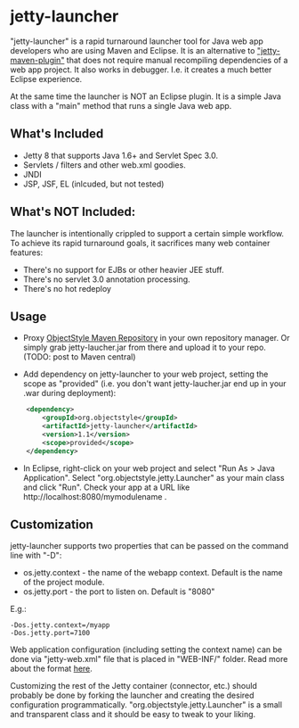 jetty-launcher
==============

"jetty-launcher" is a rapid turnaround launcher tool for Java web app developers who are using Maven and Eclipse. It is an alternative to ["jetty-maven-plugin"](http://wiki.eclipse.org/Jetty/Feature/Jetty_Maven_Plugin) that does not require manual recompiling dependencies of a web app project. It also works in debugger. I.e. it creates a much better Eclipse experience. 

At the same time the launcher is NOT an Eclipse plugin. It is a simple Java class with a "main" method that runs a single Java web app.

What's Included
---------------

* Jetty 8 that supports Java 1.6+ and Servlet Spec 3.0.
* Servlets / filters and other web.xml goodies.
* JNDI
* JSP, JSF, EL (inlcuded, but not tested)

What's NOT Included:
--------------------

The launcher is intentionally crippled to support a certain simple workflow. To achieve its rapid turnaround goals, it sacrifices many web container features:

* There's no support for EJBs or other heavier JEE stuff.
* There's no servlet 3.0 annotation processing.
* There's no hot redeploy

Usage
-----

* Proxy [ObjectStyle Maven Repository](http://maven.objectstyle.org/nexus/content/repositories/releases/) in your own repository manager. Or simply grab jetty-laucher.jar from there and upload it to your repo. (TODO: post to Maven central)

* Add dependency on jetty-launcher to your web project, setting the scope as "provided" (i.e. you don't want jetty-laucher.jar end up in your .war during deployment):

```xml
    <dependency>
        <groupId>org.objectstyle</groupId>
        <artifactId>jetty-launcher</artifactId>
        <version>1.1</version>
        <scope>provided</scope>
    </dependency>
```

* In Eclipse, right-click on your web project and select "Run As > Java Application". Select "org.objectstyle.jetty.Launcher" as your main class and click "Run". Check your app at a URL like http://localhost:8080/mymodulename .

Customization
-------------

jetty-launcher supports two properties that can be passed on the command line with "-D":

* os.jetty.context - the name of the webapp context. Default is the name of the project module.
* os.jetty.port - the port to listen on. Default is "8080"

E.g.:

    -Dos.jetty.context=/myapp 
    -Dos.jetty.port=7100

Web application configuration (including setting the context name) can be done via "jetty-web.xml" file that is placed in "WEB-INF/" folder. Read more about the format [here](http://wiki.eclipse.org/Jetty/Reference/jetty-web.xml).

Customizing the rest of the Jetty container (connector, etc.) should probably be done by forking the launcher and creating the desired configuration programmatically. "org.objectstyle.jetty.Launcher" is a small and transparent class and it should be easy to tweak to your liking.

